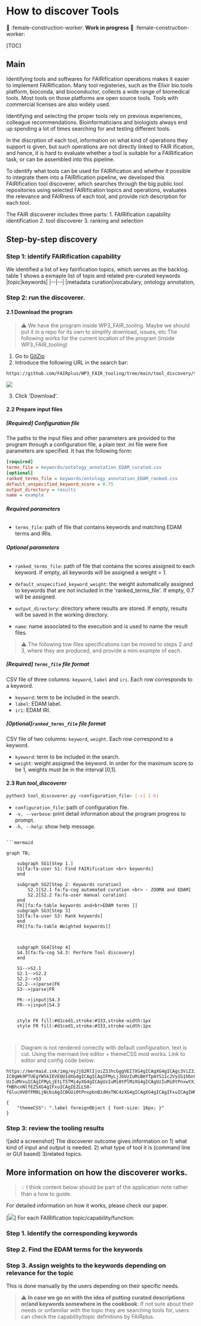 # How to discover Tools
:construction: :female-construction-worker:  **Work in progress** :construction: :female-construction-worker: 

<!--
>tooling workflow documentation: 
>https://docs.google.com/document/d/18IEEO14I_rmxV6ZFl4-wWrn43zzEFbn5IK45NigsKLw/edit
>F2F tooling slides: 
>https://docs.google.com/presentation/d/1NBfAhGgxhAkljac1A_99fJj8belyw3fC8A461snE62o/edit#slide=id.gcd87a8e32a_0_309
-->
[TOC]

## Main

Identifying tools and softwares for FAIRification operations makes it easier to implement FAIRification. Many tool registeries, such as the Elixir bio.tools platform, bioconda, and bioconductor, collects a wide range of biomedical tools. Most tools on those platforms are open source tools. Tools with commercial licenses are also widely used.

Identifying and selecting the proper tools rely on previous experiences, colleague recommendations. Bioinformaticians and biologists always end up spending a lot of times searching for and testing different tools. 

In the discrption of each tool, information on what kind of operations they support is given, but such operations are not directly linked to FAIR ification, and hence, it is hard to evaluate whether a tool is suitable for a FAIRification task, or can be assembled into this pipeline.

To identify what tools can be used for FAIRification and whether it possible to integrate them into a FAIRification pipeline, we developed this FAIRification tool discoverer, which searches through the big public tool repositories using selected FAIRification topics and operations, evaluates the relevance and FAIRness of each tool, and provide rich description for each tool.

The FAIR discoverer includes three parts: 1. FAIRification capability identification 2. tool discoverer 3. ranking and selection

## Step-by-step discovery

### Step 1: identify FAIRification capability
We identified a list of key fairification topics, which serves as the backlog. table 1 shows a exmaple list of topis and related pre-curated keywords
|topic|keywords|
|--|--|
|metadata curation|vocabulary, ontology annotation, 

### Step 2: run the discoverer.
#### 2.1 Download the program
>:warning: We have the program inside WP3_FAIR_tooling. Maybe we should put it in a repo for its own to simplify download, issues, etc
> The following works for the current location of the program (inside WP3_FAIR_tooling)
1. Go to [GitZip](http://kinolien.github.io/gitzip/)
2. Introduce the following URL in the search bar:
```
https://github.com/FAIRplus/WP3_FAIR_tooling/tree/main/tool_discovery/tool_discoverer
```
![](https://i.imgur.com/odlYLgR.png)

3. Click 'Download'.
#### 2.2 Prepare input files
##### [Required] Configuration file
The paths to the input files and other parameters are provided to the program through a configuration file,  a plain text .ini file were five parameters are specified. It has the following form:
```ini
[required]
terms_file = keywords/ontology_annotation_EDAM_curated.csv
[optional]
ranked_terms_file = keywords/ontology_annotation_EDAM_ranked.csv
default_unspecified_keyword_score = 0.75
output_directory = results
name = example
```
###### **Required parameters**

* `terms_file`: path of file that contains keywords and matching EDAM terms and IRIs. 
 
###### **Optional parameters**
* `ranked_terms_file`: path of file that contains the scores assigned to each keyword. If empty, all keywords will be assigned a weight = 1.

* `default_unspecified_keyword_weight`: the weight automatically assigned to keywords that are not included in the 'ranked_terms_file'. If empty, 0.7 will be assigned.

* `output_directory`: directory where results are stored. If empty, results will be saved in the working directory.

* `name`: name associated to the execution and is used to name the result files.

>:warning: The following tow files specifications can be moved to steps 2 and 3, where they are produced, and provide a mini example of each. 

##### [Required] `terms_file` file format
CSV file of three columns: `keyword`, `label` and `iri`. Each row corresponds to a keyword.
* `keyword`: term to be included in the search.
* `label`: EDAM label.
* `iri`: EDAM IRI.

##### [Optional]`ranked_terms_file` file format
CSV file of two columns: `keyword`, `weight`. Each row correspond to a keyword.
* `kyeword`: term to be included in the search.
* `weight`: weight assigned the keyword. In order for the maximum score to be 1, weights must be in the interval [0,1].


#### 2.3 Run *tool_discoverer*

```bash
python3 tool_discoverer.py <configuration_file> [-v] [-h]
```
* `configuration_file`: path of configuration file.
* `-v, --verbose`: print detail information about the program progress to prompt.
* `-h, --help`: show help message.

```

```mermaid

graph TB;
    
    subgraph SG1[Step 1.]
    S1[fa:fa-user S1: Find FAIRification <br> keywords]
    end 
    
    subgraph SG2[Step 2: Keywords curation]
        S2.1[S2.1 fa:fa-cog automated curation <br> - ZOOMA and EDAM]
        S2.2[S2.2 fa:fa-user manual curation]
    end
    FK[[fa:fa-table keywords and<br>EDAM terms ]]
    subgraph SG3[Step 3]
    S3[fa:fa-user S3: Rank keywords]
    end
    FR[[fa:fa-table Weighted keywords]]
    

        
    subgraph SG4[Step 4]
    S4.3[fa:fa-cog S4.3: Perform Tool discovery]     
    end

    S1-->S2.1
    S2.1-->S2.2
    S2.2-->S3
    S2.2-->|parse|FK
    S3-->|parse|FR
  
    FK-->|input|S4.3
    FR-->|input|S4.3
    
     
    style FK fill:#d1ced1,stroke:#333,stroke-width:1px
    style FR fill:#d1ced1,stroke:#333,stroke-width:1px
    
    

```
> Diagram is not rendered correctly with default configuration, text is cut. Using the mermaid live editor + themeCSS mod works. Link to editor and config code below:
```
https://mermaid.ink/img/eyJjb2RlIjoiZ3JhcGggVEI7XG4gICAgXG4gICAgc3ViZ3JhcGggU0cxW1N0ZXAgMS5dXG4gICAgUzFbZmE6ZmEtdXNlciBTMTogRmluZCBGQUlSaWZpY2F0aW9uIDxicj4ga2V5d29yZHNdXG4gICAgZW5kIFxuICAgIFxuICAgIHN1YmdyYXBoIFNHMltTdGVwIDI6IEtleXdvcmRzIGN1cmF0aW9uXVxuICAgICAgICBTMi4xW1MyLjEgZmE6ZmEtY29nIGF1dG9tYXRlZCBjdXJhdGlvbiA8YnI-IC0gWk9PTUEgYW5kIEVEQU1dXG4gICAgICAgIFMyLjJbUzIuMiBmYTpmYS11c2VyIG1hbnVhbCBjdXJhdGlvbl1cbiAgICBlbmRcbiAgICBGS1tbZmE6ZmEtdGFibGUga2V5d29yZHMgYW5kPGJyPkVEQU0gdGVybXMgXV1cbiAgICBzdWJncmFwaCBTRzNbU3RlcCAzXVxuICAgIFMzW2ZhOmZhLXVzZXIgUzM6IFJhbmsga2V5d29yZHNdXG4gICAgZW5kXG4gICAgRlJbW2ZhOmZhLXRhYmxlIFdlaWdodGVkIGtleXdvcmRzXV1cbiAgICBcblxuICAgICAgICBcbiAgICBzdWJncmFwaCBTRzRbU3RlcCA0XVxuICAgIFM0LjNbZmE6ZmEtY29nIFM0LjM6IFBlcmZvcm0gVG9vbCBkaXNjb3ZlcnldICAgICBcbiAgICBlbmRcblxuICAgIFMxLS0-UzIuMVxuICAgIFMyLjEtLT5TMi4yXG4gICAgUzIuMi0tPlMzXG4gICAgUzIuMi0tPnxwYXJzZXxGS1xuICAgIFMzLS0-fHBhcnNlfEZSXG4gIFxuICAgIEZLLS0-fGlucHV0fFM0LjNcbiAgICBGUi0tPnxpbnB1dHxTNC4zXG4gICAgXG4gICAgIFxuICAgIHN0eWxlIEZLIGZpbGw6I2QxY2VkMSxzdHJva2U6IzMzMyxzdHJva2Utd2lkdGg6MXB4XG4gICAgc3R5bGUgRlIgZmlsbDojZDFjZWQxLHN0cm9rZTojMzMzLHN0cm9rZS13aWR0aDoxcHgiLCJtZXJtYWlkIjp7InRoZW1lQ1NTIjoiLmxhYmVsIGZvcmVpZ25PYmplY3QgeyBmb250LXNpemU6IDE2cHg7IH0ifSwidXBkYXRlRWRpdG9yIjpmYWxzZX0
```
```
{
    "themeCSS": ".label foreignObject { font-size: 16px; }"
}
```

### Step 3: review the tooling results
![add a screenshot]
The discoverer outcome gives information on 1) what kind of input and output is needed. 2) what type of tool it is (command line or GUI based) 3)related topics.



## More information on how the discoverer works.

> :bulb: I think content below should be part of the application note rather than a how to guide. 

For detailed information on how it works, please check our paper.







[![](https://mermaid.ink/img/eyJjb2RlIjoiZ3JhcGggVEI7XG4gICAgXG4gICAgc3ViZ3JhcGggU0cxW1N0ZXAgMS5dXG4gICAgUzFbZmE6ZmEtdXNlciBTMTogRmluZCBGQUlSaWZpY2F0aW9uIDxicj4ga2V5d29yZHNdXG4gICAgZW5kIFxuICAgIFxuICAgIHN1YmdyYXBoIFNHMltTdGVwIDI6IEtleXdvcmRzIGN1cmF0aW9uXVxuICAgICAgICBTMi4xW1MyLjEgZmE6ZmEtY29nIGF1dG9tYXRlZCBjdXJhdGlvbiA8YnI-IC0gWk9PTUEgYW5kIEVEQU1dXG4gICAgICAgIFMyLjJbUzIuMiBmYTpmYS11c2VyIG1hbnVhbCBjdXJhdGlvbl1cbiAgICBlbmRcbiAgICBGS1tbZmE6ZmEtdGFibGUga2V5d29yZHMgYW5kPGJyPkVEQU0gdGVybXMgXV1cbiAgICBzdWJncmFwaCBTRzNbU3RlcCAzXVxuICAgIFMzW2ZhOmZhLXVzZXIgUzM6IFJhbmsga2V5d29yZHNdXG4gICAgZW5kXG4gICAgRlJbW2ZhOmZhLXRhYmxlIFdlaWdodGVkIGtleXdvcmRzXV1cbiAgICBcblxuICAgICAgICBcbiAgICBzdWJncmFwaCBTRzRbU3RlcCA0XVxuICAgIFM0LjNbZmE6ZmEtY29nIFM0LjM6IFBlcmZvcm0gVG9vbCBkaXNjb3ZlcnldICAgICBcbiAgICBlbmRcblxuICAgIFMxLS0-UzIuMVxuICAgIFMyLjEtLT5TMi4yXG4gICAgUzIuMi0tPlMzXG4gICAgUzIuMi0tPnxwYXJzZXxGS1xuICAgIFMzLS0-fHBhcnNlfEZSXG4gIFxuICAgIEZLLS0-fGlucHV0fFM0LjNcbiAgICBGUi0tPnxpbnB1dHxTNC4zXG4gICAgXG4gICAgIFxuICAgIHN0eWxlIEZLIGZpbGw6I2QxY2VkMSxzdHJva2U6IzMzMyxzdHJva2Utd2lkdGg6MXB4XG4gICAgc3R5bGUgRlIgZmlsbDojZDFjZWQxLHN0cm9rZTojMzMzLHN0cm9rZS13aWR0aDoxcHgiLCJtZXJtYWlkIjp7InRoZW1lQ1NTIjoiLmxhYmVsIGZvcmVpZ25PYmplY3QgeyBmb250LXNpemU6IDE2cHg7IH0ifSwidXBkYXRlRWRpdG9yIjpmYWxzZX0)]
For each FAIRification topic/capability/function:

### Step 1. Identify the corresponding keywords

### Step 2. Find the EDAM terms for the keywords 
<!--Using ZOOMA and manually curating the result to avoid low confidence matches.-->
### Step 3. Assign weights to the keywords depending on relevance for the topic
This is done manually by the users depending on their specific needs. 
> :warning: **In case we go on with the idea of putting curated descriptions or/and keywords somewhere in the cookbook**:
> If not sure about their needs or unfamiliar with the topic they are searching tools for, users can check the capability/topic definitions by FAIRplus. 


